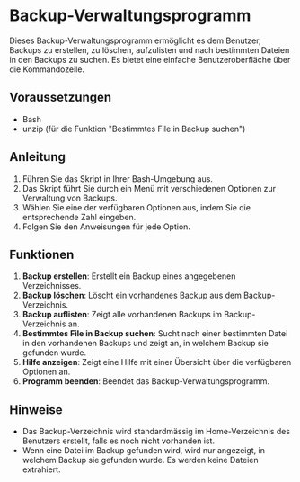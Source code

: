 # Backup-Verwaltungsprogramm

Dieses Backup-Verwaltungsprogramm ermöglicht es dem Benutzer, Backups zu erstellen, zu löschen, aufzulisten und nach bestimmten Dateien in den Backups zu suchen. Es bietet eine einfache Benutzeroberfläche über die Kommandozeile.

## Voraussetzungen

- Bash
- unzip (für die Funktion "Bestimmtes File in Backup suchen")

## Anleitung

1. Führen Sie das Skript in Ihrer Bash-Umgebung aus.
2. Das Skript führt Sie durch ein Menü mit verschiedenen Optionen zur Verwaltung von Backups.
3. Wählen Sie eine der verfügbaren Optionen aus, indem Sie die entsprechende Zahl eingeben.
4. Folgen Sie den Anweisungen für jede Option.

## Funktionen

1. **Backup erstellen**: Erstellt ein Backup eines angegebenen Verzeichnisses.
2. **Backup löschen**: Löscht ein vorhandenes Backup aus dem Backup-Verzeichnis.
3. **Backup auflisten**: Zeigt alle vorhandenen Backups im Backup-Verzeichnis an.
4. **Bestimmtes File in Backup suchen**: Sucht nach einer bestimmten Datei in den vorhandenen Backups und zeigt an, in welchem Backup sie gefunden wurde.
5. **Hilfe anzeigen**: Zeigt eine Hilfe mit einer Übersicht über die verfügbaren Optionen an.
6. **Programm beenden**: Beendet das Backup-Verwaltungsprogramm.

## Hinweise

- Das Backup-Verzeichnis wird standardmässig im Home-Verzeichnis des Benutzers erstellt, falls es noch nicht vorhanden ist.
- Wenn eine Datei im Backup gefunden wird, wird nur angezeigt, in welchem Backup sie gefunden wurde. Es werden keine Dateien extrahiert.
